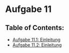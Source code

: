 # Aufgabe 11

## Table of Contents:

- [Aufgabe 11.1: Einleitung](Vier%20Zahlen%20einlesen%20und%20ausgeben)
- [Aufgabe 11.2: Einleitung](Swap)
